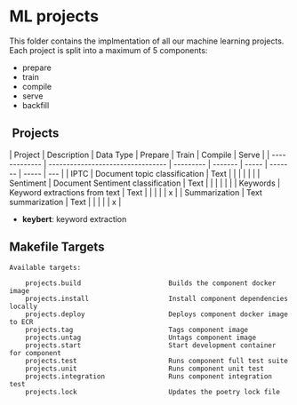 # ML projects

This folder contains the implmentation of all our machine learning projects. Each project is split into a maximum of 5 components:

- prepare
- train
- compile
- serve
- backfill

##  Projects

| Project       | Description                       | Data Type | Prepare | Train | Compile | Serve |
| ------------- | --------------------------------- | --------- | ------- | ----- | ------- | ----- | --- |
| IPTC          | Document topic classification     | Text      |         |       |         |       |     |
| Sentiment     | Document Sentiment classification | Text      |         |       |         |       |     |
| Keywords      | Keyword extractions from text     | Text      |         |       |         |       | x   |
| Summarization | Text summarization                | Text      |         |       |         |       | x   |

- **keybert**: keyword extraction

## Makefile Targets

```text
Available targets:

    projects.build                      Builds the component docker image
    projects.install                    Install component dependencies locally
    projects.deploy                     Deploys component docker image to ECR
    projects.tag                        Tags component image
    projects.untag                      Untags component image
    projects.start                      Start development container for component
    projects.test                       Runs component full test suite
    projects.unit                       Runs component unit test
    projects.integration                Runs component integration test
    projects.lock                       Updates the poetry lock file

```

